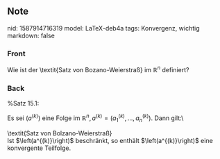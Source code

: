 ## Note
nid: 1587914716319
model: LaTeX-deb4a
tags: Konvergenz, wichtig
markdown: false

### Front
Wie ist der \textit{Satz von Bozano-Weierstraß} im $\mathbb{R}^n$ definiert?

### Back
%Satz 15.1:<div> <div>Es sei $\left(a^{(k)}\right)$ eine Folge im $\mathbb{R}^{n}, a^{(k)}=\left(a_{1}^{(k)}, \ldots, a_{n}^{(k)}\right) .$ Dann gilt:\\

</div><div>\textit{Satz von Bolzano-Weierstraß} </div><div>
</div><div>Ist $\left(a^{(k)}\right)$ beschränkt, so enthält $\left(a^{(k)}\right)$ eine konvergente Teilfolge.</div></div>
